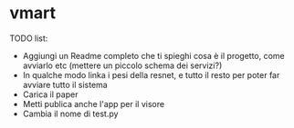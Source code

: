 # vmart

TODO list:
* Aggiungi un Readme completo che ti spieghi cosa è il progetto, come avviarlo etc (mettere un piccolo schema dei servizi?)
* In qualche modo linka i pesi della resnet, e tutto il resto per poter far avviare tutto il sistema
* Carica il paper
* Metti publica anche l'app per il visore
* Cambia il nome di test.py
